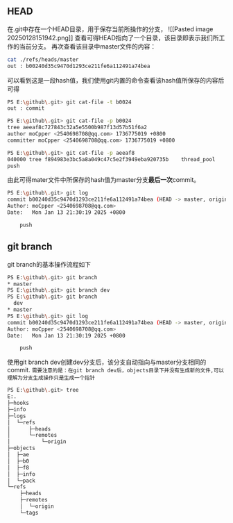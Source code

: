 ## HEAD
在.git中存在一个HEAD目录，用于保存当前所操作的分支，
![[Pasted image 20250128151942.png]]
查看可得HEAD指向了一个目录，该目录即表示我们所工作的当前分支。
再次查看该目录中master文件的内容：
```bash
cat ./refs/heads/master
out : b00240d35c9470d1293ce211fe6a112491a74bea
```
可以看到这是一段hash值，我们使用git内置的命令查看该hash值所保存的内容后可得
```bash
PS E:\github\.git> git cat-file -t b0024
out : commit                        

PS E:\github\.git> git cat-file -p b0024
tree aeeaf8c727843c32a5e5500b987f13d57b51f6a2
author moCpper <2540698708@qq.com> 1736775019 +0800
committer moCpper <2540698708@qq.com> 1736775019 +0800

PS E:\github\.git> git cat-file -p aeeaf8
040000 tree f894983e3bc5a8a049c47c5e2f3949eba920735b    thread_pool
push
```
由此可得mater文件中所保存的hash值为master分支**最后一次**commit。
```bash
PS E:\github\.git> git log
commit b00240d35c9470d1293ce211fe6a112491a74bea (HEAD -> master, origin/master)
Author: moCpper <2540698708@qq.com>
Date:   Mon Jan 13 21:30:19 2025 +0800

    push
```
## git branch
git branch的基本操作流程如下
```bash
PS E:\github\.git> git branch
* master
PS E:\github\.git> git branch dev
PS E:\github\.git> git branch
  dev
* master
PS E:\github\.git> git log
commit b00240d35c9470d1293ce211fe6a112491a74bea (HEAD -> master, origin/master, dev)
Author: moCpper <2540698708@qq.com>
Date:   Mon Jan 13 21:30:19 2025 +0800

    push
```
使用git branch dev创建dev分支后，该分支自动指向与master分支相同的commit.
`需要注意的是：在git branch dev后，objects目录下并没有生成新的文件,可以理解为分支生成操作只是生成一个指针`
```bash
PS E:\github\.git> tree
E:.
├─hooks
├─info
├─logs
│  └─refs
│      ├─heads
│      └─remotes
│          └─origin
├─objects
│  ├─ae
│  ├─b0
│  ├─f8
│  ├─info
│  └─pack
└─refs
    ├─heads
    ├─remotes
    │  └─origin
    └─tags
```
